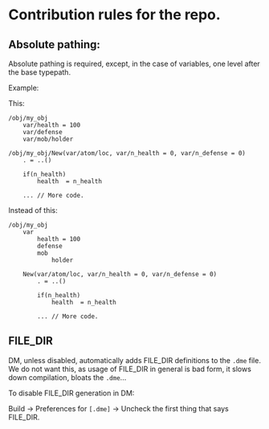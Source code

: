 # Contribution rules for the repo.

## Absolute pathing:
Absolute pathing is required, except, in the case of variables, one level after the base typepath.

Example:

This:
``` DM
/obj/my_obj
	var/health = 100
	var/defense
	var/mob/holder

/obj/my_obj/New(var/atom/loc, var/n_health = 0, var/n_defense = 0)
	. = ..()

	if(n_health)
		health  = n_health

	... // More code.
```

Instead of this:
``` DM
/obj/my_obj
	var
		health = 100
		defense
		mob
			holder

	New(var/atom/loc, var/n_health = 0, var/n_defense = 0)
		. = ..()

		if(n_health)
			health  = n_health

		... // More code.
```

## FILE_DIR
DM, unless disabled, automatically adds FILE_DIR definitions to the `.dme` file.
We do not want this, as usage of FILE_DIR in general is bad form, it slows down compilation, bloats the `.dme`...

To disable FILE_DIR generation in DM:

Build -> Preferences for `[.dme]` -> Uncheck the first thing that says FILE_DIR.
